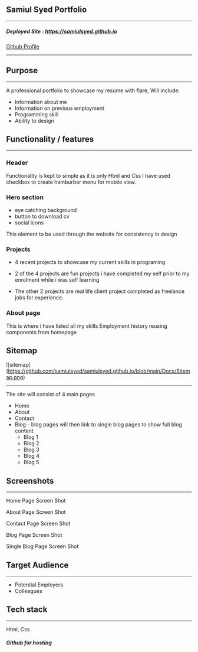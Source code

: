 ## Samiul Syed Portfolio

---

##### Deployed Site : https://samiulsyed.github.io

[Github Profile](https://github.com/samiulsyed)

---

## Purpose

---

A professional portfolio to showcase my resume with flare,
Will include:

- Information about me
- Information on previous employment
- Programming skill
- Ability to design

## Functionality / features

---

### Header

Functionality is kept to simple as it is only Html and Css
I have used checkbox to create hamburber menu for mobile view.

### Hero section

- eye catching background
- button to download cv
- social icons

This element to be used through the website for consistency in design

### Projects

- 4 recent projects to showcase my current skills in programing
- 2 of the 4 projects are fun projects i have completed my self prior to my enrolment while i was self learning

- The other 2 projects are real life client project completed as freelance jobs for experience.

### About page

This is where i have listed all my skills
Employment history
reusing components from homepage

## Sitemap

![sitemap]
(https://github.com/samiulsyed/samiulsyed.github.io/blob/main/Docs/Sitemap.png)

---

The site will consist of 4 main pages

- Home
- About
- Contact
- Blog - blog pages will then link to single blog pages to show full blog content
  - Blog 1
  - Blog 2
  - Blog 3
  - Blog 4
  - Blog 5

## Screenshots

---

Home Page Screen Shot

About Page Screen Shot

Contact Page Screen Shot

Blog Page Screen Shot

Single Blog Page Screen Shot

## Target Audience

---

- Potential Employers
- Colleagues

## Tech stack

---

Html, Css

##### Github for hosting
